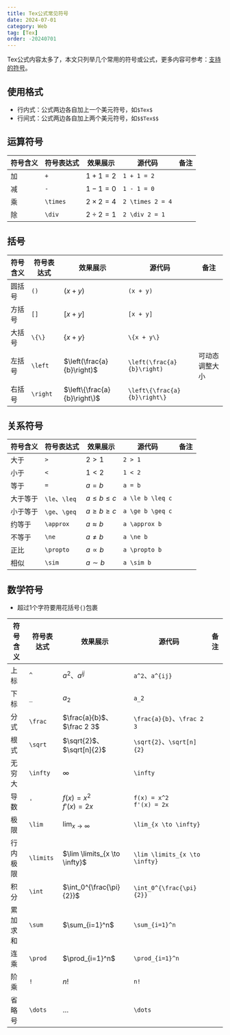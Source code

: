 ```yaml
---
title: Tex公式常见符号
date: 2024-07-01
category: Web
tag: [Tex]
order: -20240701
---
```


Tex公式内容太多了，本文只列举几个常用的符号或公式，更多内容可参考：[支持的符号](https://katex.org/docs/support_table)。

## 使用格式

* 行内式：公式两边各自加上一个美元符号，如`$Tex$`
* 行间式：公式两边各自加上两个美元符号，如`$$Tex$$`

## 运算符号

| 符号含义 | 符号表达式 | 效果展示         | 源代码           | 备注 |
| -------- | ---------- | ---------------- | ---------------- | ---- |
| 加       | `+`        | $1 + 1 = 2$      | `1 + 1 = 2`      |      |
| 减       | `-`        | $1 - 1 = 0$      | `1 - 1 = 0`      |      |
| 乘       | `\times`   | $2 \times 2 = 4$ | `2 \times 2 = 4` |      |
| 除       | `\div`     | $2 \div 2 = 1$   | `2 \div 2 = 1`   |      |

## 括号

| 符号含义 | 符号表达式 | 效果展示                     | 源代码                       | 备注           |
| -------- | ---------- | ---------------------------- | ---------------------------- | -------------- |
| 圆括号   | `()`       | $(x + y)$                    | `(x + y)`                    |                |
| 方括号   | `[]`       | $[x + y]$                    | `[x + y]`                    |                |
| 大括号   | `\{\}`     | $\{x + y\}$                  | `\{x + y\}`                  |                |
| 左括号   | `\left`    | $\left(\frac{a}{b}\right)$   | `\left(\frac{a}{b}\right)`   | 可动态调整大小 |
| 右括号   | `\right`   | $\left\{\frac{a}{b}\right\}$ | `\left\{\frac{a}{b}\right\}` |                |

## 关系符号

| 符号含义 | 符号表达式    | 效果展示         | 源代码           | 备注 |
| -------- | ------------- | ---------------- | ---------------- | ---- |
| 大于     | `>`           | $2 > 1$          | `2 > 1`          |      |
| 小于     | `<`           | $1 < 2$          | `1 < 2`          |      |
| 等于     | `=`           | $a = b$          | `a = b`          |      |
| 大于等于 | `\le`、`\leq` | $a \le b \leq c$ | `a \le b \leq c` |      |
| 小于等于 | `\ge`、`\geq` | $a \ge b \geq c$ | `a \ge b \geq c` |      |
| 约等于   | `\approx`     | $a \approx b$    | `a \approx b`    |      |
| 不等于   | `\ne`         | $a \ne b$        | `a \ne b`        |      |
| 正比     | `\propto`     | $a \propto b$    | `a \propto b`    |      |
| 相似     | `\sim`        | $a \sim b$       | `a \sim b`       |      |

## 数学符号

* 超过1个字符要用花括号`{}`包裹

| 符号含义 | 符号表达式 | 效果展示                       | 源代码                         | 备注 |
| -------- | ---------- | ------------------------------ | ------------------------------ | ---- |
| 上标     | `^`        | $a^2$、$a^{ij}$                | `a^2`、`a^{ij}`                |      |
| 下标     | `_`        | $a_2$                          | `a_2`                          |      |
| 分式     | `\frac`    | $\frac{a}{b}$、$\frac 2 3$     | `\frac{a}{b}`、`\frac 2 3`     |      |
| 根式     | `\sqrt`    | $\sqrt{2}$、$\sqrt[n]{2}$      | `\sqrt{2}`、`\sqrt[n]{2}`      |      |
| 无穷大   | `\infty`   | $\infty$                       | `\infty`                       |      |
| 导数     | `'`        | $f(x) = x^2$ <br> $f'(x) = 2x$ | `f(x) = x^2` <br> `f'(x) = 2x` |      |
| 极限     | `\lim`     | $\lim_{x \to \infty}$          | `\lim_{x \to \infty}`          |      |
| 行内极限 | `\limits`  | $\lim \limits_{x \to \infty}$  | `\lim \limits_{x \to \infty}`  |      |
| 积分     | `\int`     | $\int_0^{\frac{\pi}{2}}$       | `\int_0^{\frac{\pi}{2}}`       |      |
| 累加求和 | `\sum`     | $\sum_{i=1}^n$                 | `\sum_{i=1}^n`                 |      |
| 连乘     | `\prod`    | $\prod_{i=1}^n$                | `\prod_{i=1}^n`                |      |
| 阶乘     | `!`        | $n!$                           | `n!`                           |      |
| 省略号   | `\dots`    | $\dots$                        | `\dots`                        |      |
